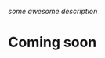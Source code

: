 *some awesome description*

# Coming soon
<!--
### some blog posts


### some products


### some videos
 -->
